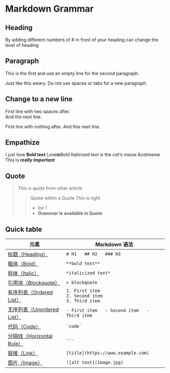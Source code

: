 # Markdown Grammar
## Heading
By adding different numbers of # in front of your heading can change the level of heading

## Paragraph
This is the first and use an empty line for the second paragraph.

Just like this weary. Do not use spaces or tabs for a new paragraph.

## Change to a new line
First line with two spaces after.  
And the next line.

First line with nothing after.
And this next line.

## Empathize
I just love **Bold text**
Love**is**Bold
Italicized text is the *cat’s meow*
A*cat*meow
This is ***really Important***

## Quote
> This is quote from other article
>> Quote within a Quote
>> This is right
>>  -  list 1
>>  -  **Grammar is available in Quote**

## Quick table
|元素|Markdown 语法|
|---|---|
|[标题（Heading）](https://markdown.com.cn/basic-syntax/headings.html)|`# H1   ## H2   ### H3`|
|[粗体（Bold）](https://markdown.com.cn/basic-syntax/bold.html)|`**bold text**`|
|[斜体（Italic）](https://markdown.com.cn/basic-syntax/italic.html)|`*italicized text*`|
|[引用块（Blockquote）](https://markdown.com.cn/basic-syntax/blockquotes.html)|`> blockquote`|
|[有序列表（Ordered List）](https://markdown.com.cn/basic-syntax/ordered-lists.html)|`1. First item`  <br>`2. Second item`  <br>`3. Third item`|
|[无序列表（Unordered List）](https://markdown.com.cn/basic-syntax/unordered-lists.html)|`- First item   - Second item   - Third item   `|
|[代码（Code）](https://markdown.com.cn/basic-syntax/code.html)|`` `code` ``|
|[分隔线（Horizontal Rule）](https://markdown.com.cn/basic-syntax/horizontal-rules.html)|`---`|
|[链接（Link）](https://markdown.com.cn/basic-syntax/links.html)|`[title](https://www.example.com)`|
|[图片（Image）](https://markdown.com.cn/basic-syntax/images.html)|`![alt text](image.jpg)`|
